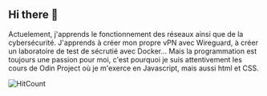 ## Hi there 👋

Actuelement, j'apprends le fonctionnement des réseaux ainsi que de la cybersécurité. J'apprends à créer mon propre vPN avec Wireguard, à créer un laboratoire de test de sécrutié avec Docker...
Mais la programmation est toujours une passion pour moi, c'est pourquoi je suis attentivement les cours de Odin Project où je m'exerce en Javascript, mais aussi html et CSS. 

![HitCount](https://hits.seeyoufarm.com/api/count/incr/badge.svg?url=https%3A%2F%2Fgithub.com%2FNoeDefCode%2FNoeDefCode&count_bg=%2379C83D&title_bg=%23555555&icon=github.svg&icon_color=%23E7E7E7&title=visitors&edge_flat=false)




